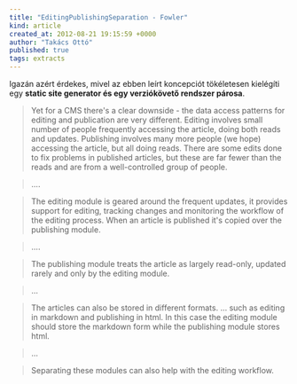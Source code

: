 ```yaml
---
title: "EditingPublishingSeparation - Fowler"
kind: article
created_at: 2012-08-21 19:15:59 +0000
author: "Takács Ottó"
published: true
tags: extracts
---
```

Igazán azért érdekes, mivel az ebben leírt koncepciót tökéletesen kielégíti egy __static site generator és egy verziókövető rendszer párosa__.


>Yet for a CMS there's a clear downside - the data access patterns for editing and publication are very different. Editing involves small number of people frequently accessing the article, doing both reads and updates. Publishing involves many more people (we hope) accessing the article, but all doing reads. There are some edits done to fix problems in published articles, but these are far fewer than the reads and are from a well-controlled group of people.

>....

>The editing module is geared around the frequent updates, it provides support for editing, tracking changes and monitoring the workflow of the editing process. When an article is published it's copied over the publishing module.

>....

>The publishing module treats the article as largely read-only, updated rarely and only by the editing module.

>...

>The articles can also be stored in different formats.  ... such as editing in markdown and publishing in html. In this case the editing module should store the markdown form while the publishing module stores html.

>...

>Separating these modules can also help with the editing workflow.
